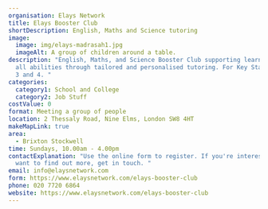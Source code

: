 ```yaml
---
organisation: Elays Network
title: Elays Booster Club
shortDescription: English, Maths and Science tutoring
image:
  image: img/elays-madrasah1.jpg
  imageAlt: A group of children around a table.
description: "English, Maths, and Science Booster Club supporting learners of
  all abilities through tailored and personalised tutoring. For Key Stages 1, 2
  3 and 4. "
categories:
  category1: School and College
  category2: Job Stuff
costValue: 0
format: Meeting a group of people
location: 2 Thessaly Road, Nine Elms, London SW8 4HT
makeMapLink: true
area:
  - Brixton Stockwell
time: Sundays, 10.00am - 4.00pm
contactExplanation: "Use the online form to register. If you're interested or
  want to find out more, get in touch. "
email: info@elaysnetwork.com
form: https://www.elaysnetwork.com/elays-booster-club
phone: 020 7720 6864
website: https://www.elaysnetwork.com/elays-booster-club
---
```

